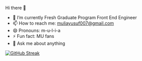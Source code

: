 Hi there 👋

- 🔭 I’m currently Fresh Graduate Program Front End Engineer
- 📫 How to reach me: muliayusuf007@gmail.com
- 😄 Pronouns: m-u-l-i-a
- ⚡ Fun fact: MU fans
- 💬 Ask me about anything

[![GitHub Streak](https://streak-stats.demolab.com/?user=mulia007&theme=dark)](https://git.io/streak-stats)
